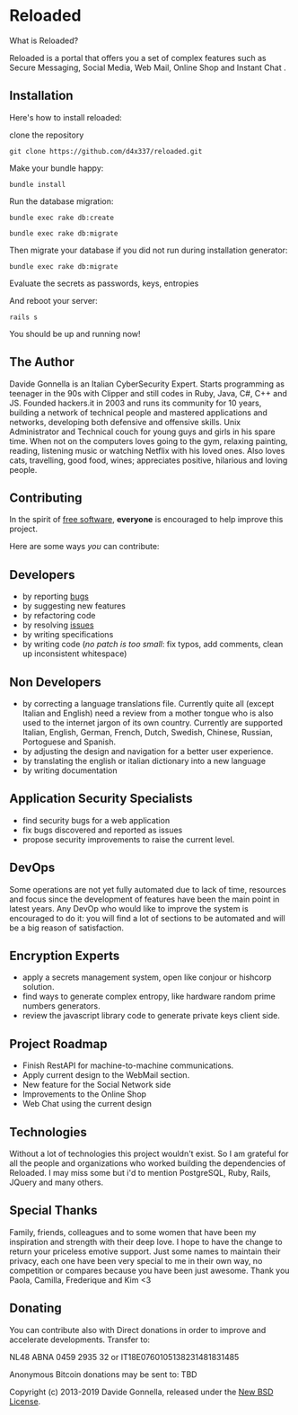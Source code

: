 
# Reloaded

What is Reloaded?

Reloaded is a portal that offers you a set of complex features such as Secure Messaging, Social Media, Web Mail,
Online Shop and Instant Chat .

Installation
------------

Here's how to install reloaded:

clone the repository

    git clone https://github.com/d4x337/reloaded.git

Make your bundle happy:

    bundle install

Run the database migration:

    bundle exec rake db:create
    
    bundle exec rake db:migrate

Then migrate your database if you did not run during installation generator:

    bundle exec rake db:migrate
    
Evaluate the secrets as passwords, keys, entropies    

And reboot your server:

    rails s

You should be up and running now!



The Author
----
Davide Gonnella is an Italian CyberSecurity Expert. Starts programming as  teenager in the 90s with Clipper and still codes in Ruby, Java, C#, C++ and JS. 
Founded hackers.it in 2003 and runs its community for 10 years, building a network of technical people and mastered applications and networks, developing both defensive and offensive skills. Unix Administrator and Technical couch for young guys and girls in his spare time.
When not on the computers loves going to the gym, relaxing painting, reading, listening music or watching Netflix with his loved ones. Also loves cats, travelling, good food, wines; appreciates positive, hilarious and loving people.

Contributing
------------

In the spirit of [free software](http://www.fsf.org/licensing/essays/free-sw.html), **everyone** is encouraged to help improve this project.

Here are some ways *you* can contribute:

Developers
------------

* by reporting [bugs](https://github.com/d4x337/reloaded/issues)
* by suggesting new features
* by refactoring code
* by resolving [issues](https://github.com/d4x337/reloaded/issues)
* by writing specifications
* by writing code (*no patch is too small*: fix typos, add comments, clean up inconsistent whitespace)


Non Developers
------------

* by correcting a language translations file. Currently quite all (except Italian and English) need a review
from a mother tongue who is also used to the internet jargon of its own country. Currently are supported Italian,
English, German, French, Dutch, Swedish, Chinese, Russian, Portoguese and Spanish.
* by adjusting the design and navigation for a better user experience.
* by translating the english or italian dictionary into a new language
* by writing documentation


Application Security Specialists
------------

* find security bugs for a web application
* fix bugs discovered and reported as issues
* propose security improvements to raise the current level.


DevOps
------------

Some operations are not yet fully automated due to lack of time, resources and focus since the development
of features have been the main point in latest years. Any DevOp who would like to improve the system is encouraged
to do it: you will find a lot of sections to be automated and will be a big reason of satisfaction. 


Encryption Experts
------------

* apply a secrets management system, open like conjour or hishcorp solution.
* find ways to generate complex entropy, like hardware random prime numbers generators.
* review the javascript library code to generate private keys client side.


Project Roadmap
------------

* Finish RestAPI for machine-to-machine communications.
* Apply current design to the WebMail section. 
* New feature for the Social Network side
* Improvements to the Online Shop
* Web Chat using the current design


Technologies
------------
Without a lot of technologies this project wouldn't exist. So I am grateful for all the people and organizations
who worked building the dependencies of Reloaded. I may miss some but i'd to mention PostgreSQL, Ruby, Rails,
JQuery and many others.


Special Thanks
------------

Family, friends, colleagues and to some women that have been my inspiration and strength with their deep love.
I hope to have the change to return your priceless emotive support. Just some names to maintain their privacy, each
one have been very special to me in their own way, no competition or compares because you have been just awesome.
Thank you  Paola, Camilla, Frederique and Kim <3



Donating
--------

You can contribute also with Direct donations in order to improve and accelerate developments. Transfer to: 

NL48 ABNA 0459 2935 32
or
IT18E0760105138231481831485

Anonymous Bitcoin donations may be sent to: TBD 

Copyright (c) 2013-2019 Davide Gonnella, released under the [New BSD License](https://github.com/d4x337/reloaded/tree/master/LICENSE).
